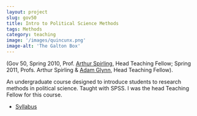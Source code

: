 ```yaml
---
layout: project
slug: gov50
title: Intro to Political Science Methods
tags: Methods
category: teaching
image: '/images/quincunx.png'
image-alt: 'The Galton Box'
---
```


(Gov 50, Spring 2010, Prof. [Arthur Spirling][as], Head Teaching
Fellow; Spring 2011, Profs. Arthur Spirling &amp; [Adam Glynn][ag],
Head Teaching Fellow). 

An undergraduate course designed to introduce
students to research methods in political science. Taught with SPSS. I
was the head Teaching Fellow for this course.

* [Syllabus][]

[as]: http://www.people.fas.harvard.edu/~spirling/
[Syllabus]: /files/teaching/gov50-syllabus.pdf
[ag]: http://scholar.iq.harvard.edu/aglynn
